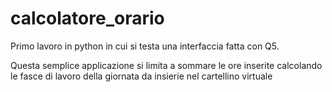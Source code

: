 # calcolatore_orario



Primo lavoro in python in cui si testa una interfaccia fatta con Q5.

Questa semplice applicazione si limita a sommare le ore inserite calcolando le fasce di lavoro della giornata da insierie nel cartellino virtuale  